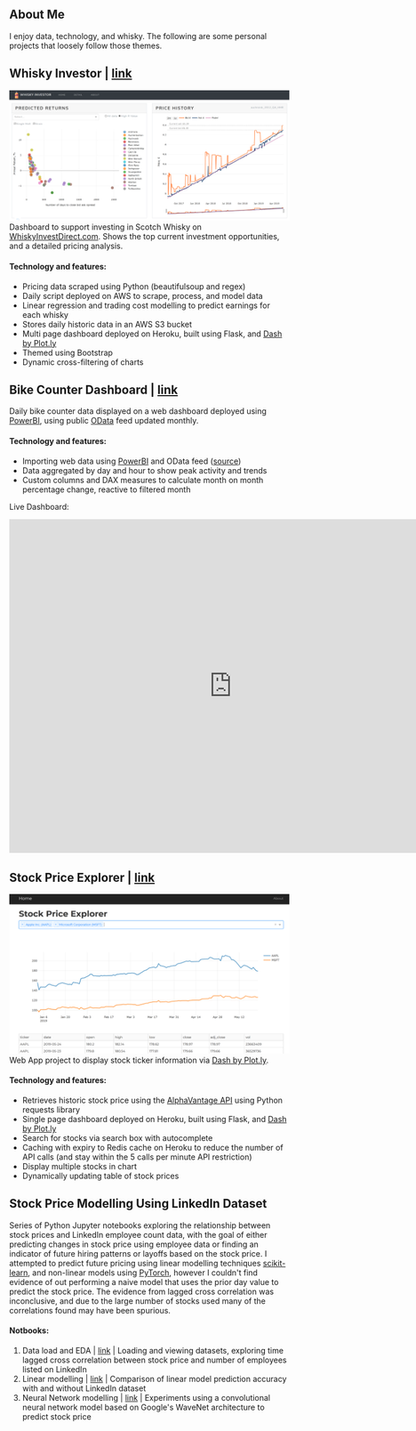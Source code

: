 ## About Me
I enjoy data, technology, and whisky. The following are some personal projects that loosely follow those themes.

## Whisky Investor | [link](https://whisky-invest.herokuapp.com/)  
![image](whisky.png)  
Dashboard to support investing in Scotch Whisky on [WhiskyInvestDirect.com](whiskyinvestdirect.com). Shows the top current investment opportunities, and a detailed pricing analysis.

#### Technology and features:
- Pricing data scraped using Python (beautifulsoup and regex)
- Daily script deployed on AWS to scrape, process, and model data
- Linear regression and trading cost modelling to predict earnings for each whisky
- Stores daily historic data in an AWS S3 bucket
- Multi page dashboard deployed on Heroku, built using Flask, and [Dash by Plot.ly](https://dash.plot.ly/getting-started)
- Themed using Bootstrap
- Dynamic cross-filtering of charts

## Bike Counter Dashboard | [link](https://app.powerbi.com/view?r=eyJrIjoiNGQyMzYzMTQtOTQzMi00ZDc2LWEzYTktNTlmYmFiMmExMDE4IiwidCI6ImExMDc1MmQ2LTI4NjEtNDEwMy1iNmM4LTg4YTUxMjAxOTI4MiIsImMiOjJ9)  
Daily bike counter data displayed on a web dashboard deployed using [PowerBI](https://powerbi.microsoft.com/en-us/), using public [OData](https://en.wikipedia.org/wiki/Open_Data_Protocol) feed updated monthly.

#### Technology and features:
- Importing web data using [PowerBI](https://powerbi.microsoft.com/en-us/) and OData feed ([source](https://data.seattle.gov/Transportation/Burke-Gilman-Trail-north-of-NE-70th-St-Bike-and-Pe/2z5v-ecg8))
- Data aggregated by day and hour to show peak activity and trends
- Custom columns and DAX measures to calculate month on month percentage change, reactive to filtered month

Live Dashboard:
<iframe width="800" height="600" src="https://app.powerbi.com/view?r=eyJrIjoiNGQyMzYzMTQtOTQzMi00ZDc2LWEzYTktNTlmYmFiMmExMDE4IiwidCI6ImExMDc1MmQ2LTI4NjEtNDEwMy1iNmM4LTg4YTUxMjAxOTI4MiIsImMiOjJ9" frameborder="0"> </iframe>  

## Stock Price Explorer | [link](https://dash-ticker.herokuapp.com/)
![image](stock.png)  
Web App project to display stock ticker information via [Dash by Plot.ly](https://dash.plot.ly/getting-started).

#### Technology and features:
- Retrieves historic stock price using the [AlphaVantage API](https://www.alphavantage.co/) using Python requests library
- Single page dashboard deployed on Heroku, built using Flask, and [Dash by Plot.ly](https://dash.plot.ly/getting-started)
- Search for stocks via search box with autocomplete
- Caching with expiry to Redis cache on Heroku to reduce the number of API calls (and stay within the 5 calls per minute API restriction)
- Display multiple stocks in chart
- Dynamically updating table of stock prices

## Stock Price Modelling Using LinkedIn Dataset
Series of Python Jupyter notebooks exploring the relationship between stock prices and LinkedIn employee count data, with the goal of either predicting changes in stock price using employee data or finding an indicator of future hiring patterns or layoffs based on the stock price. I attempted to predict future pricing using linear modelling techniques [scikit-learn](https://scikit-learn.org/stable/), and non-linear models using [PyTorch](https://pytorch.org/), however I couldn't find evidence of out performing a naive model that uses the prior day value to predict the stock price. The evidence from lagged cross correlation was inconclusive, and due to the large number of stocks used many of the correlations found may have been spurious.
#### Notbooks:
1. Data load and EDA | [link](https://nbviewer.jupyter.org/github/arms3/Jobs-Stock-Price_Prediction/blob/master/Data%20Load%20and%20EDA.ipynb) | Loading and viewing datasets, exploring time lagged cross correlation between stock price and number of employees listed on LinkedIn
2. Linear modelling | [link](https://github.com/arms3/Jobs-Stock-Price_Prediction/blob/master/Modelling.ipynb) | Comparison of linear model prediction accuracy with and without LinkedIn dataset
3. Neural Network modelling | [link](https://github.com/arms3/Jobs-Stock-Price_Prediction/blob/master/Modelling%20Neural%20Network.ipynb) | Experiments using a convolutional neural network model based on Google's WaveNet architecture to predict stock price
